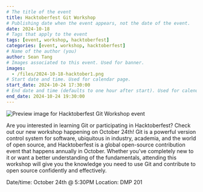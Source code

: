 ```yaml
---
# The title of the event
title: Hacktoberfest Git Workshop
# Publishing date when the event appears, not the date of the event.
date: 2024-10-18
# Tags that apply to the event
tags: [event, workshop, hacktoberfest]
categories: [event, workshop, hacktoberfest]
# Name of the author (you)
author: Sean Tang
# Images associated to this event. Used for banner.
images:
  - /files/2024-10-18-hacktober1.png
# Start date and time. Used for calendar page.
start_date: 2024-10-24 17:30:00
# End date and time (defaults to one hour after start). Used for calendar page.
end_date: 2024-10-24 19:30:00
---
```


![Preview image for Hacktoberfest Git Workshop event](/files/2024-10-18-hacktober1.png)

Are you interested in learning Git or participating in Hacktoberfest? Check out our new workshop happening on October 24th! Git is a powerful version control system for software, ubiquitous in industry, academia, and the world of open source, and Hacktoberfest is a global open-source contribution event that happens annually in October. Whether you’ve completely new to it or want a better understanding of the fundamentals, attending this workshop will give you the knowledge you need to use Git and contribute to open source confidently and effectively. 

Date/time: October 24th @ 5:30PM
Location: DMP 201
